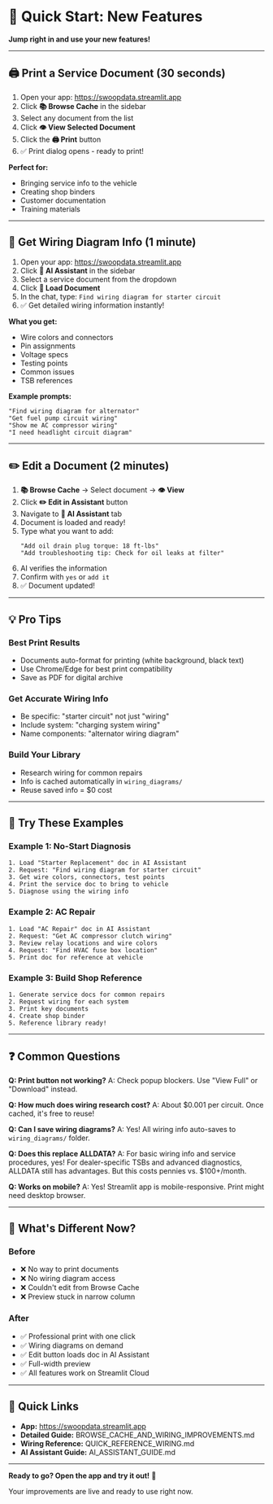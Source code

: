 # 🚀 Quick Start: New Features

**Jump right in and use your new features!**

---

## 🖨️ Print a Service Document (30 seconds)

1. Open your app: https://swoopdata.streamlit.app
2. Click **📚 Browse Cache** in the sidebar
3. Select any document from the list
4. Click **👁️ View Selected Document**
5. Click the **🖨️ Print** button
6. ✅ Print dialog opens - ready to print!

**Perfect for:**
- Bringing service info to the vehicle
- Creating shop binders
- Customer documentation
- Training materials

---

## 🔌 Get Wiring Diagram Info (1 minute)

1. Open your app: https://swoopdata.streamlit.app
2. Click **💬 AI Assistant** in the sidebar
3. Select a service document from the dropdown
4. Click **📂 Load Document**
5. In the chat, type: `Find wiring diagram for starter circuit`
6. ✅ Get detailed wiring information instantly!

**What you get:**
- Wire colors and connectors
- Pin assignments
- Voltage specs
- Testing points
- Common issues
- TSB references

**Example prompts:**
```
"Find wiring diagram for alternator"
"Get fuel pump circuit wiring"
"Show me AC compressor wiring"
"I need headlight circuit diagram"
```

---

## ✏️ Edit a Document (2 minutes)

1. **📚 Browse Cache** → Select document → **👁️ View**
2. Click **✏️ Edit in Assistant** button
3. Navigate to **💬 AI Assistant** tab
4. Document is loaded and ready!
5. Type what you want to add:
   ```
   "Add oil drain plug torque: 18 ft-lbs"
   "Add troubleshooting tip: Check for oil leaks at filter"
   ```
6. AI verifies the information
7. Confirm with `yes` or `add it`
8. ✅ Document updated!

---

## 💡 Pro Tips

### Best Print Results
- Documents auto-format for printing (white background, black text)
- Use Chrome/Edge for best print compatibility
- Save as PDF for digital archive

### Get Accurate Wiring Info
- Be specific: "starter circuit" not just "wiring"
- Include system: "charging system wiring"
- Name components: "alternator wiring diagram"

### Build Your Library
- Research wiring for common repairs
- Info is cached automatically in `wiring_diagrams/`
- Reuse saved info = $0 cost

---

## 🎯 Try These Examples

### Example 1: No-Start Diagnosis
```
1. Load "Starter Replacement" doc in AI Assistant
2. Request: "Find wiring diagram for starter circuit"
3. Get wire colors, connectors, test points
4. Print the service doc to bring to vehicle
5. Diagnose using the wiring info
```

### Example 2: AC Repair
```
1. Load "AC Repair" doc in AI Assistant
2. Request: "Get AC compressor clutch wiring"
3. Review relay locations and wire colors
4. Request: "Find HVAC fuse box location"
5. Print doc for reference at vehicle
```

### Example 3: Build Shop Reference
```
1. Generate service docs for common repairs
2. Request wiring for each system
3. Print key documents
4. Create shop binder
5. Reference library ready!
```

---

## ❓ Common Questions

**Q: Print button not working?**
A: Check popup blockers. Use "View Full" or "Download" instead.

**Q: How much does wiring research cost?**
A: About $0.001 per circuit. Once cached, it's free to reuse!

**Q: Can I save wiring diagrams?**
A: Yes! All wiring info auto-saves to `wiring_diagrams/` folder.

**Q: Does this replace ALLDATA?**
A: For basic wiring info and service procedures, yes! For dealer-specific TSBs and advanced diagnostics, ALLDATA still has advantages. But this costs pennies vs. $100+/month.

**Q: Works on mobile?**
A: Yes! Streamlit app is mobile-responsive. Print might need desktop browser.

---

## 🎁 What's Different Now?

### Before
- ❌ No way to print documents
- ❌ No wiring diagram access
- ❌ Couldn't edit from Browse Cache
- ❌ Preview stuck in narrow column

### After
- ✅ Professional print with one click
- ✅ Wiring diagrams on demand
- ✅ Edit button loads doc in AI Assistant
- ✅ Full-width preview
- ✅ All features work on Streamlit Cloud

---

## 🔗 Quick Links

- **App:** https://swoopdata.streamlit.app
- **Detailed Guide:** BROWSE_CACHE_AND_WIRING_IMPROVEMENTS.md
- **Wiring Reference:** QUICK_REFERENCE_WIRING.md
- **AI Assistant Guide:** AI_ASSISTANT_GUIDE.md

---

**Ready to go? Open the app and try it out!** 🚀

Your improvements are live and ready to use right now.
